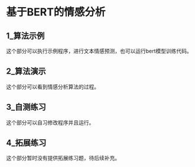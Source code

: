 # 基于BERT的情感分析

## 1_算法示例
这个部分可以执行示例程序，进行文本情感预测，也可以运行bert模型训练代码。

## 2_算法演示
这个部分可以看到情感分析算法的过程。

## 3_自测练习
这个部分可以自习修改程序并且运行。

## 4_拓展练习
这个部分暂时没有提供拓展练习题，待后续补充。
